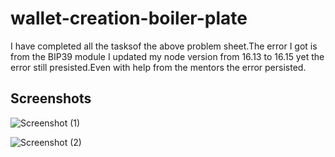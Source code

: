 # wallet-creation-boiler-plate

I have completed all the tasksof the above problem sheet.The error I got is from the BIP39 module I updated my node version from 16.13 to 16.15 yet the error still presisted.Even with help from the mentors the error persisted.

##  Screenshots

![Screenshot (1)](https://user-images.githubusercontent.com/76140010/214626622-c70fa9d6-00f1-44ea-ae87-031896b5d52a.png)

![Screenshot (2)](https://user-images.githubusercontent.com/76140010/214626749-98581385-e0bd-4ee6-aad1-082374f288be.png)
